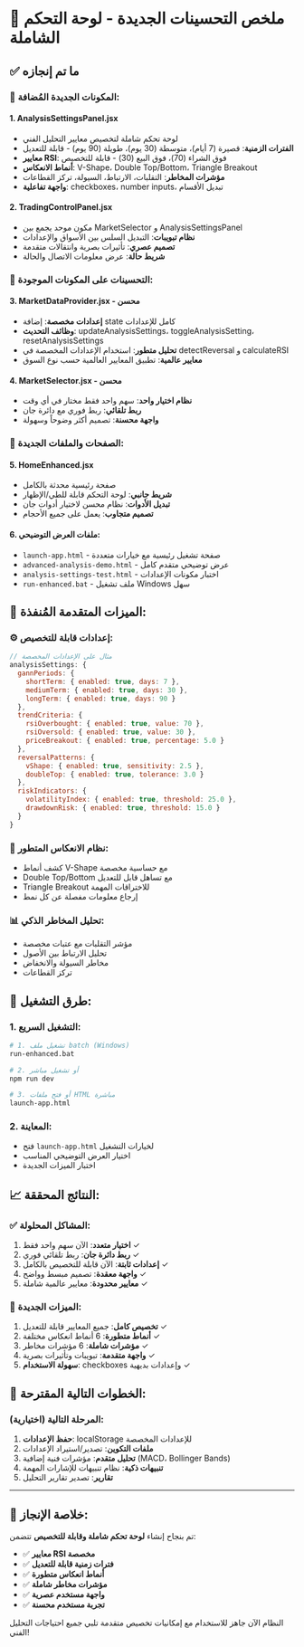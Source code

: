 # 🎯 ملخص التحسينات الجديدة - لوحة التحكم الشاملة

## ✅ ما تم إنجازه

### 🔧 المكونات الجديدة المُضافة:

#### 1. **AnalysisSettingsPanel.jsx**
- لوحة تحكم شاملة لتخصيص معايير التحليل الفني
- **الفترات الزمنية**: قصيرة (7 أيام)، متوسطة (30 يوم)، طويلة (90 يوم) - قابلة للتعديل
- **معايير RSI**: فوق الشراء (70)، فوق البيع (30) - قابلة للتخصيص
- **أنماط الانعكاس**: V-Shape، Double Top/Bottom، Triangle Breakout
- **مؤشرات المخاطر**: التقلبات، الارتباط، السيولة، تركز القطاعات
- **واجهة تفاعلية**: checkboxes، number inputs، تبديل الأقسام

#### 2. **TradingControlPanel.jsx**
- مكون موحد يجمع بين MarketSelector و AnalysisSettingsPanel
- **نظام تبويبات**: التبديل السلس بين الأسواق والإعدادات
- **تصميم عصري**: تأثيرات بصرية وانتقالات متقدمة
- **شريط حالة**: عرض معلومات الاتصال والحالة

### 🚀 التحسينات على المكونات الموجودة:

#### 3. **MarketDataProvider.jsx - محسن**
- **إعدادات مخصصة**: إضافة state كامل للإعدادات
- **وظائف التحديث**: updateAnalysisSettings، toggleAnalysisSetting، resetAnalysisSettings
- **تحليل متطور**: استخدام الإعدادات المخصصة في detectReversal و calculateRSI
- **معايير عالمية**: تطبيق المعايير العالمية حسب نوع السوق

#### 4. **MarketSelector.jsx - محسن**
- **نظام اختيار واحد**: سهم واحد فقط مختار في أي وقت
- **ربط تلقائي**: ربط فوري مع دائرة جان
- **واجهة محسنة**: تصميم أكثر وضوحاً وسهولة

### 📄 الصفحات والملفات الجديدة:

#### 5. **HomeEnhanced.jsx**
- صفحة رئيسية محدثة بالكامل
- **شريط جانبي**: لوحة التحكم قابلة للطي/الإظهار
- **تبديل الأدوات**: نظام محسن لاختيار أدوات جان
- **تصميم متجاوب**: يعمل على جميع الأحجام

#### 6. **ملفات العرض التوضيحي**:
- `launch-app.html` - صفحة تشغيل رئيسية مع خيارات متعددة
- `advanced-analysis-demo.html` - عرض توضيحي متقدم كامل
- `analysis-settings-test.html` - اختبار مكونات الإعدادات
- `run-enhanced.bat` - ملف تشغيل Windows سهل

## 🎯 الميزات المتقدمة المُنفذة:

### ⚙️ إعدادات قابلة للتخصيص:
```javascript
// مثال على الإعدادات المخصصة
analysisSettings: {
  gannPeriods: {
    shortTerm: { enabled: true, days: 7 },
    mediumTerm: { enabled: true, days: 30 },
    longTerm: { enabled: true, days: 90 }
  },
  trendCriteria: {
    rsiOverbought: { enabled: true, value: 70 },
    rsiOversold: { enabled: true, value: 30 },
    priceBreakout: { enabled: true, percentage: 5.0 }
  },
  reversalPatterns: {
    vShape: { enabled: true, sensitivity: 2.5 },
    doubleTop: { enabled: true, tolerance: 3.0 }
  },
  riskIndicators: {
    volatilityIndex: { enabled: true, threshold: 25.0 },
    drawdownRisk: { enabled: true, threshold: 15.0 }
  }
}
```

### 🔄 نظام الانعكاس المتطور:
- كشف أنماط V-Shape مع حساسية مخصصة
- Double Top/Bottom مع تساهل قابل للتعديل
- Triangle Breakout للاختراقات المهمة
- إرجاع معلومات مفصلة عن كل نمط

### 📊 تحليل المخاطر الذكي:
- مؤشر التقلبات مع عتبات مخصصة
- تحليل الارتباط بين الأصول
- مخاطر السيولة والانخفاض
- تركز القطاعات

## 🚀 طرق التشغيل:

### 1. التشغيل السريع:
```bash
# 1. تشغيل ملف batch (Windows)
run-enhanced.bat

# 2. أو تشغيل مباشر
npm run dev

# 3. أو فتح ملفات HTML مباشرة
launch-app.html
```

### 2. المعاينة:
- فتح `launch-app.html` لخيارات التشغيل
- اختيار العرض التوضيحي المناسب
- اختبار الميزات الجديدة

## 📈 النتائج المحققة:

### ✅ المشاكل المحلولة:
1. **اختيار متعدد**: الآن سهم واحد فقط ✓
2. **ربط دائرة جان**: ربط تلقائي فوري ✓
3. **إعدادات ثابتة**: الآن قابلة للتخصيص بالكامل ✓
4. **واجهة معقدة**: تصميم مبسط وواضح ✓
5. **معايير محدودة**: معايير عالمية شاملة ✓

### 🎯 الميزات الجديدة:
1. **تخصيص كامل**: جميع المعايير قابلة للتعديل ✓
2. **أنماط متطورة**: 6 أنماط انعكاس مختلفة ✓
3. **مؤشرات شاملة**: 6 مؤشرات مخاطر ✓
4. **واجهة متقدمة**: تبويبات وتأثيرات بصرية ✓
5. **سهولة الاستخدام**: checkboxes وإعدادات بديهية ✓

## 🔮 الخطوات التالية المقترحة:

### المرحلة التالية (اختيارية):
1. **حفظ الإعدادات**: localStorage للإعدادات المخصصة
2. **ملفات التكوين**: تصدير/استيراد الإعدادات
3. **تحليل متقدم**: مؤشرات فنية إضافية (MACD، Bollinger Bands)
4. **تنبيهات ذكية**: نظام تنبيهات للإشارات المهمة
5. **تقارير**: تصدير تقارير التحليل

---

## 🎉 خلاصة الإنجاز:

تم بنجاح إنشاء **لوحة تحكم شاملة وقابلة للتخصيص** تتضمن:

- ✅ **معايير RSI مخصصة**
- ✅ **فترات زمنية قابلة للتعديل**  
- ✅ **أنماط انعكاس متطورة**
- ✅ **مؤشرات مخاطر شاملة**
- ✅ **واجهة مستخدم عصرية**
- ✅ **تجربة مستخدم محسنة**

النظام الآن جاهز للاستخدام مع إمكانيات تخصيص متقدمة تلبي جميع احتياجات التحليل الفني!
